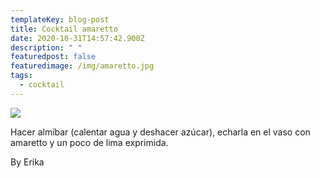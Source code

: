 ```yaml
---
templateKey: blog-post
title: Cocktail amaretto
date: 2020-10-31T14:57:42.900Z
description: " "
featuredpost: false
featuredimage: /img/amaretto.jpg
tags:
  - cocktail
---
```

![](/img/amaretto.jpg)

Hacer almíbar (calentar agua y deshacer azúcar), echarla en el vaso con amaretto y un poco de lima exprimida.

By Erika